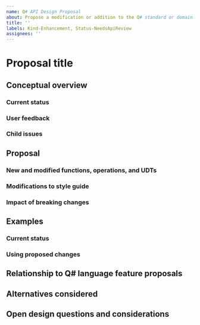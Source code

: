 ```yaml
---
name: Q# API Design Proposal
about: Propose a modification or addition to the Q# standard or domain-specific library APIs
title: ''
labels: Kind-Enhancement, Status-NeedsApiReview
assignees: ''
---
```


<!-- 
    This template is used for suggesting or proposing modifications to the Q# standard or domain-specific
    library APIs. Don't worry if there's a section that you're unsure about; we're happy to help
    in issue comments and discussions!

    If you're interested in making broad feature suggestions, the feature request template
    may be of interest instead:

        https://github.com/microsoft/QuantumLibraries/issues/new?assignees=&labels=enhancement&template=feature_request.md&title=

    If you are interested in suggesting language improvements or modifications,
    please see the qsharp-language repository at:

        https://github.com/microsoft/qsharp-language
-->

# Proposal title

## Conceptual overview

<!-- Provide a motivation for and description of your proposal here. -->

### Current status

<!-- Contrast your proposal with the current status of the Q# standard and domain-specific libraries here. -->

### User feedback

<!-- If there is specific feedback (typically other GitHub issues) that motivate your proposal, link them here along with a brief discussion of how your proposal addresses that feedback. -->

### Child issues

<!-- This section should be a bulleted list of any issues that will be resolved by a completed implementation of your proposal. Note that this section may be redundant with the previous section; that's perfectly OK. -->

## Proposal

### New and modified functions, operations, and UDTs

<!-- This is the core of your actual proposal, and should consist of a bulleted list of changes to the Q# API surface included in your proposal, grouped by namespace. -->


### Modifications to style guide

<!-- Does your proposal require modifying the style guide or API design principles? If so, please list and discuss any required modifications here, as that carries a unique impact that requires separate discussion. -->

### Impact of breaking changes

<!-- If your proposal includes breaking changes beyond @Deprecated attributes, please list those changes here and their expected impact on Q# users. -->

## Examples

### Current status

<!-- As appropriate, list examples of using the current Q# API. -->

### Using proposed changes

<!-- As appropriate, list examples of using the changes included in your proposal. -->

## Relationship to Q# language feature proposals

<!-- If your proposal is related to existing Q# language proposals (see https://github.com/microsoft/qsharp-language), please list those proposals here along with how your proposal would change based on the outcome of those Q# language discussions. -->

## Alternatives considered

<!-- In this section, list each different alternative to your proposal as a distinct subsection, and compare the pros/cons with respect to your proposal. -->

## Open design questions and considerations

<!-- List any questions and considerations not resolved by your proposal here, so that they can be discussed and addressed during API review meetings. -->
